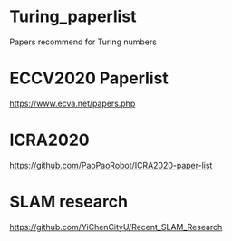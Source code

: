 # Turing_paperlist
Papers recommend for Turing numbers 
# ECCV2020 Paperlist
https://www.ecva.net/papers.php
# ICRA2020 
https://github.com/PaoPaoRobot/ICRA2020-paper-list
# SLAM research
https://github.com/YiChenCityU/Recent_SLAM_Research


